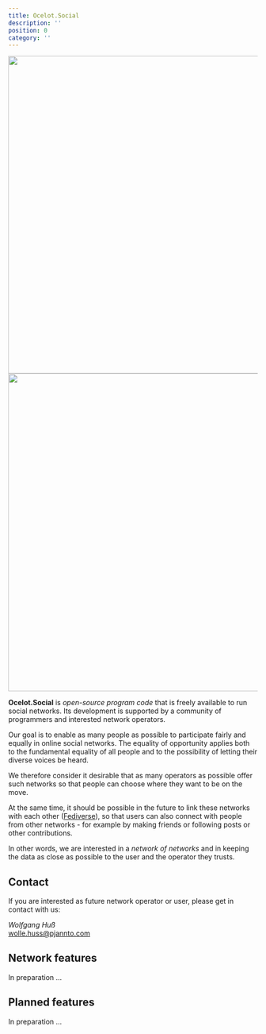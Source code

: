 ```yaml
---
title: Ocelot.Social
description: ''
position: 0
category: ''
---
```


<img src="/preview.png" class="light-img" width="1280" height="640" alt=""/>
<img src="/preview-dark.png" class="dark-img" width="1280" height="640" alt=""/>

**Ocelot.Social** is *open-source program code* that is freely available to run social networks.
Its development is supported by a community of programmers and interested network operators.

Our goal is to enable as many people as possible to participate fairly and equally in online social networks.
The equality of opportunity applies both to the fundamental equality of all people and to the possibility of letting their diverse voices be heard.

We therefore consider it desirable that as many operators as possible offer such networks so that people can choose where they want to be on the move.

At the same time, it should be possible in the future to link these networks with each other ([Fediverse](#netzwerk-von-netzwerken)), so that users can also connect with people from other networks - for example by making friends or following posts or other contributions.

In other words, we are interested in a *network of networks* and in keeping the data as close as possible to the user and the operator they trusts.

## Contact

If you are interested as future network operator or user, please get in contact with us:

*Wolfgang Huß*  
wolle.huss@pjannto.com

## Network features

In preparation …

## Planned features

In preparation …
